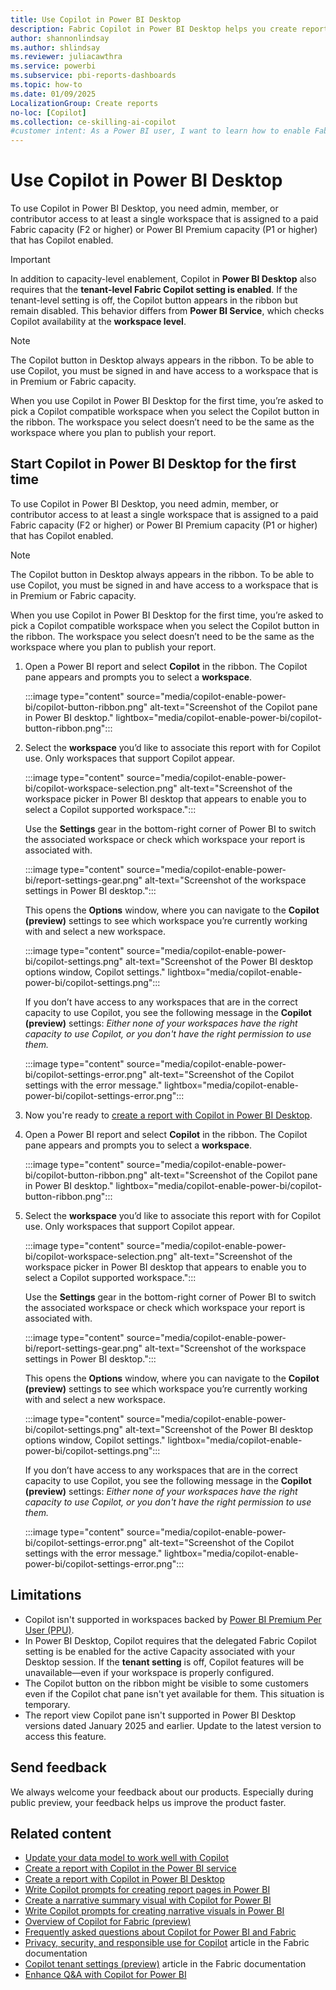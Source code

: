```yaml
---
title: Use Copilot in Power BI Desktop
description: Fabric Copilot in Power BI Desktop helps you create reports faster and easier.
author: shannonlindsay
ms.author: shlindsay
ms.reviewer: juliacawthra
ms.service: powerbi
ms.subservice: pbi-reports-dashboards
ms.topic: how-to
ms.date: 01/09/2025
LocalizationGroup: Create reports
no-loc: [Copilot]
ms.collection: ce-skilling-ai-copilot
#customer intent: As a Power BI user, I want to learn how to enable Fabric Copilot for Power BI to use Copilot in the service and desktop.
---
```


# Use Copilot in Power BI Desktop

To use Copilot in Power BI Desktop, you need admin, member, or contributor access to at least a single workspace that is assigned to a paid Fabric capacity (F2 or higher) or Power BI Premium capacity (P1 or higher) that has Copilot enabled. 

> [!IMPORTANT]
> In addition to capacity-level enablement, Copilot in **Power BI Desktop** also requires that the **tenant-level Fabric Copilot setting is enabled**. If the tenant-level setting is off, the Copilot button appears in the ribbon but remain disabled.
> This behavior differs from **Power BI Service**, which checks Copilot availability at the **workspace level**.

> [!NOTE]
> The Copilot button in Desktop always appears in the ribbon. To be able to use Copilot, you must be signed in and have access to a workspace that is in Premium or Fabric capacity.

When you use Copilot in Power BI Desktop for the first time, you’re asked to pick a Copilot compatible workspace when you select the Copilot button in the ribbon. The workspace you select doesn’t need to be the same as the workspace where you plan to publish your report.

## Start Copilot in Power BI Desktop for the first time

To use Copilot in Power BI Desktop, you need admin, member, or contributor access to at least a single workspace that is assigned to a paid Fabric capacity (F2 or higher) or Power BI Premium capacity (P1 or higher) that has Copilot enabled.

> [!NOTE]
> The Copilot button in Desktop always appears in the ribbon. To be able to use Copilot, you must be signed in and have access to a workspace that is in Premium or Fabric capacity.

When you use Copilot in Power BI Desktop for the first time, you’re asked to pick a Copilot compatible workspace when you select the Copilot button in the ribbon. The workspace you select doesn’t need to be the same as the workspace where you plan to publish your report.

1. Open a Power BI report and select **Copilot** in the ribbon. The Copilot pane appears and prompts you to select a **workspace**.

    :::image type="content" source="media/copilot-enable-power-bi/copilot-button-ribbon.png" alt-text="Screenshot of the Copilot pane in Power BI desktop." lightbox="media/copilot-enable-power-bi/copilot-button-ribbon.png":::

1. Select the **workspace** you’d like to associate this report with for Copilot use. Only workspaces that support Copilot appear.

    :::image type="content" source="media/copilot-enable-power-bi/copilot-workspace-selection.png" alt-text="Screenshot of the workspace picker in Power BI desktop that appears to enable you to select a Copilot supported workspace.":::

    Use the **Settings** gear in the bottom-right corner of Power BI to switch the associated workspace or check which workspace your report is associated with.

    :::image type="content" source="media/copilot-enable-power-bi/report-settings-gear.png" alt-text="Screenshot of the workspace settings in Power BI desktop.":::

    This opens the **Options** window, where you can navigate to the **Copilot (preview)** settings to see which workspace you’re currently working with and select a new workspace.

    :::image type="content" source="media/copilot-enable-power-bi/copilot-settings.png" alt-text="Screenshot of the Power BI desktop options window, Copilot settings." lightbox="media/copilot-enable-power-bi/copilot-settings.png":::

    If you don’t have access to any workspaces that are in the correct capacity to use Copilot, you see the following message in the **Copilot (preview)** settings: *Either none of your workspaces have the right capacity to use Copilot, or you don't have the right permission to use them.*

    :::image type="content" source="media/copilot-enable-power-bi/copilot-settings-error.png" alt-text="Screenshot of the Copilot settings with the error message." lightbox="media/copilot-enable-power-bi/copilot-settings-error.png":::

1. Now you're ready to [create a report with Copilot in Power BI Desktop](copilot-create-desktop-report.md).
1. Open a Power BI report and select **Copilot** in the ribbon. The Copilot pane appears and prompts you to select a **workspace**.

    :::image type="content" source="media/copilot-enable-power-bi/copilot-button-ribbon.png" alt-text="Screenshot of the Copilot pane in Power BI desktop." lightbox="media/copilot-enable-power-bi/copilot-button-ribbon.png":::

1. Select the **workspace** you’d like to associate this report with for Copilot use. Only workspaces that support Copilot appear.

    :::image type="content" source="media/copilot-enable-power-bi/copilot-workspace-selection.png" alt-text="Screenshot of the workspace picker in Power BI desktop that appears to enable you to select a Copilot supported workspace.":::

    Use the **Settings** gear in the bottom-right corner of Power BI to switch the associated workspace or check which workspace your report is associated with.

    :::image type="content" source="media/copilot-enable-power-bi/report-settings-gear.png" alt-text="Screenshot of the workspace settings in Power BI desktop.":::

    This opens the **Options** window, where you can navigate to the **Copilot (preview)** settings to see which workspace you’re currently working with and select a new workspace.

    :::image type="content" source="media/copilot-enable-power-bi/copilot-settings.png" alt-text="Screenshot of the Power BI desktop options window, Copilot settings." lightbox="media/copilot-enable-power-bi/copilot-settings.png":::

    If you don’t have access to any workspaces that are in the correct capacity to use Copilot, you see the following message in the **Copilot (preview)** settings: *Either none of your workspaces have the right capacity to use Copilot, or you don't have the right permission to use them.*

    :::image type="content" source="media/copilot-enable-power-bi/copilot-settings-error.png" alt-text="Screenshot of the Copilot settings with the error message." lightbox="media/copilot-enable-power-bi/copilot-settings-error.png":::

## Limitations

- Copilot isn't supported in workspaces backed by [Power BI Premium Per User (PPU)](/power-bi/enterprise/service-premium-per-user-faq).
- In Power BI Desktop, Copilot requires that the delegated Fabric Copilot setting is be enabled for the active Capacity associated with your Desktop session. If the **tenant setting** is off, Copilot features will be unavailable—even if your workspace is properly configured.
- The Copilot button on the ribbon might be visible to some customers even if the Copilot chat pane isn't yet available for them. This situation is temporary.
- The report view Copilot pane isn't supported in Power BI Desktop versions dated January 2025 and earlier. Update to the latest version to access this feature.

## Send feedback

We always welcome your feedback about our products. Especially during public preview, your feedback helps us improve the product faster.

## Related content

- [Update your data model to work well with Copilot](copilot-evaluate-data.md)
- [Create a report with Copilot in the Power BI service](copilot-create-report-service.md)
- [Create a report with Copilot in Power BI Desktop](copilot-create-desktop-report.md)
- [Write Copilot prompts for creating report pages in Power BI](copilot-prompts-report-pages.md)
- [Create a narrative summary visual with Copilot for Power BI](copilot-create-narrative.md)
- [Write Copilot prompts for creating narrative visuals in Power BI](copilot-prompts-narratives.md)
- [Overview of Copilot for Fabric (preview)](/fabric/get-started/copilot-fabric-overview)
- [Frequently asked questions about Copilot for Power BI and Fabric](/fabric/get-started/copilot-faq-fabric)
- [Privacy, security, and responsible use for Copilot](/fabric/get-started/copilot-privacy-security) article in the Fabric documentation 
- [Copilot tenant settings (preview)](/fabric/admin/service-admin-portal-copilot) article in the Fabric documentation 
- [Enhance Q&A with Copilot for Power BI](../natural-language/q-and-a-copilot-enhancements.md)
